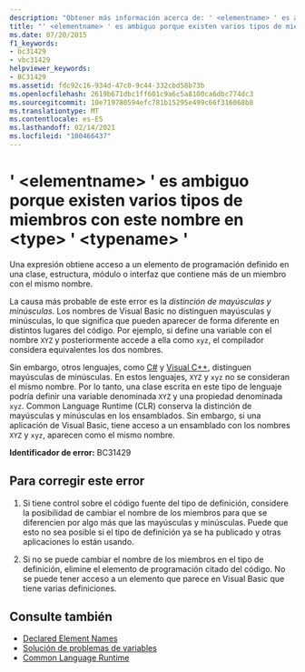 ```yaml
---
description: "Obtener más información acerca de: ' <elementname> ' es ambiguo porque existen varios tipos de miembros con este nombre en <type> ' <typename> '"
title: "' <elementname> ' es ambiguo porque existen varios tipos de miembros con este nombre en <type> ' <typename> '"
ms.date: 07/20/2015
f1_keywords:
- bc31429
- vbc31429
helpviewer_keywords:
- BC31429
ms.assetid: fdc92c16-934d-47c0-9c44-332cbd58b73b
ms.openlocfilehash: 2619b671dbc1ff601c9a6c5a8100ca6dbc774dc3
ms.sourcegitcommit: 10e719780594efc781b15295e499c66f316068b8
ms.translationtype: MT
ms.contentlocale: es-ES
ms.lasthandoff: 02/14/2021
ms.locfileid: "100466437"
---
```

# <a name="elementname-is-ambiguous-because-multiple-kinds-of-members-with-this-name-exist-in-type-typename"></a>' \<elementname> ' es ambiguo porque existen varios tipos de miembros con este nombre en \<type> ' \<typename> '

Una expresión obtiene acceso a un elemento de programación definido en una clase, estructura, módulo o interfaz que contiene más de un miembro con el mismo nombre.  
  
 La causa más probable de este error es la *distinción de mayúsculas y minúsculas*. Los nombres de Visual Basic no distinguen mayúsculas y minúsculas, lo que significa que pueden aparecer de forma diferente en distintos lugares del código. Por ejemplo, si define una variable con el nombre `XYZ` y posteriormente accede a ella como `xyz`, el compilador considera equivalentes los dos nombres.  
  
 Sin embargo, otros lenguajes, como [C#](../../csharp/index.yml) y [Visual C++](/cpp/index), distinguen mayúsculas de minúsculas. En estos lenguajes, `XYZ` y `xyz` no se consideran el mismo nombre. Por lo tanto, una clase escrita en este tipo de lenguaje podría definir una variable denominada `XYZ` y una propiedad denominada `xyz`. Common Language Runtime (CLR) conserva la distinción de mayúsculas y minúsculas en los ensamblados. Sin embargo, si una aplicación de Visual Basic, tiene acceso a un ensamblado con los nombres `XYZ` y `xyz`, aparecen como el mismo nombre.  
  
 **Identificador de error:** BC31429  
  
## <a name="to-correct-this-error"></a>Para corregir este error  
  
1. Si tiene control sobre el código fuente del tipo de definición, considere la posibilidad de cambiar el nombre de los miembros para que se diferencien por algo más que las mayúsculas y minúsculas. Puede que esto no sea posible si el tipo de definición ya se ha publicado y otras aplicaciones lo están usando.  
  
2. Si no se puede cambiar el nombre de los miembros en el tipo de definición, elimine el elemento de programación citado del código. No se puede tener acceso a un elemento que parece en Visual Basic que tiene varias definiciones.  
  
## <a name="see-also"></a>Consulte también

- [Declared Element Names](../programming-guide/language-features/declared-elements/declared-element-names.md)
- [Solución de problemas de variables](../programming-guide/language-features/variables/troubleshooting-variables.md)
- [Common Language Runtime](../../standard/clr.md)
